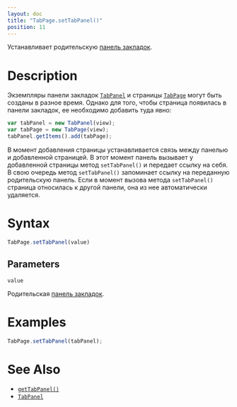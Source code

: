 ```yaml
---
layout: doc
title: "TabPage.setTabPanel()"
position: 11
---
```


Устанавливает родительскую [панель закладок](../../).

# Description

Экземпляры панели закладок [`TabPanel`](../../) и страницы [`TabPage`](../) могут быть созданы в разное
время. Однако для того, чтобы страница появилась в панели закладок, ее необходимо добавить туда явно:

```js
var tabPanel = new TabPanel(view);
var tabPage = new TabPage(view);
tabPanel.getItems().add(tabPage);
```

В момент добавления страницы устанавливается связь между панелью и добавленной страницей. В этот момент
панель вызывает у добавленной страницы метод `setTabPanel()` и передает ссылку на себя. В свою очередь
метод `setTabPanel()` запоминает ссылку на переданную родительскую панель. Если в момент вызова метода
`setTabPanel()` страница относилась к другой панели, она из нее автоматически удаляется.

# Syntax

```js
TabPage.setTabPanel(value)
```

## Parameters

`value`

Родительская [панель закладок](../../).

# Examples

```js
TabPage.setTabPanel(tabPanel);
```

# See Also

* [`getTabPanel()`](../TabPage.getTabPanel/)
* [`TabPanel`](../../)

